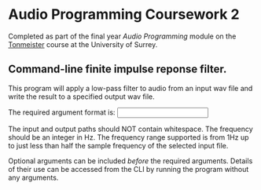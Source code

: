 # Audio Programming Coursework 2
Completed as part of the final year *Audio Programming* module on the [Tonmeister](https://www.tonmeister.uk/) course at the University of Surrey.

## Command-line finite impulse reponse filter.

This program will apply a low-pass filter to audio from an input wav file and write the result to a specified output wav file.

The required argument format is:
<input file path> <output file path> <cut-off frequency>

The input and output paths should NOT contain whitespace. The frequency should be an integer in Hz. The frequency range supported is from 1Hz up to just less than half the sample frequency of the selected input file.

Optional arguments can be included *before* the required arguments. Details of their use can be accessed from the CLI by running the program without any arguments.
